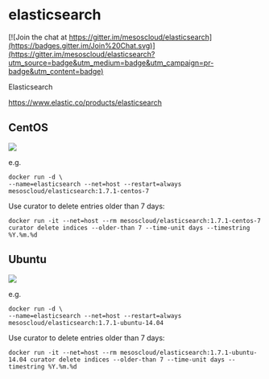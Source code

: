 # elasticsearch

[![Join the chat at https://gitter.im/mesoscloud/elasticsearch](https://badges.gitter.im/Join%20Chat.svg)](https://gitter.im/mesoscloud/elasticsearch?utm_source=badge&utm_medium=badge&utm_campaign=pr-badge&utm_content=badge)

Elasticsearch

https://www.elastic.co/products/elasticsearch

## CentOS

[![](https://badge.imagelayers.io/mesoscloud/elasticsearch:1.7.1-centos-7.svg)](https://imagelayers.io/?images=mesoscloud/elasticsearch:1.7.1-centos-7)

e.g.

```
docker run -d \
--name=elasticsearch --net=host --restart=always mesoscloud/elasticsearch:1.7.1-centos-7
```

Use curator to delete entries older than 7 days:

```
docker run -it --net=host --rm mesoscloud/elasticsearch:1.7.1-centos-7 curator delete indices --older-than 7 --time-unit days --timestring %Y.%m.%d
```

## Ubuntu

[![](https://badge.imagelayers.io/mesoscloud/elasticsearch:1.7.1-ubuntu-14.04.svg)](https://imagelayers.io/?images=mesoscloud/elasticsearch:1.7.1-ubuntu-14.04)

e.g.

```
docker run -d \
--name=elasticsearch --net=host --restart=always mesoscloud/elasticsearch:1.7.1-ubuntu-14.04
```

Use curator to delete entries older than 7 days:

```
docker run -it --net=host --rm mesoscloud/elasticsearch:1.7.1-ubuntu-14.04 curator delete indices --older-than 7 --time-unit days --timestring %Y.%m.%d
```
